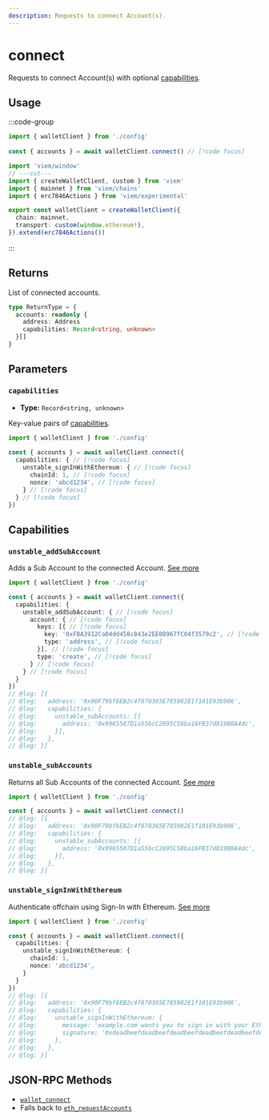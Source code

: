 ```yaml
---
description: Requests to connect Account(s).
---
```


# connect

Requests to connect Account(s) with optional [capabilities](#capabilities).

## Usage

:::code-group

```ts twoslash [example.ts]
import { walletClient } from './config'
 
const { accounts } = await walletClient.connect() // [!code focus]
```

```ts twoslash [config.ts] filename="config.ts"
import 'viem/window'
// ---cut---
import { createWalletClient, custom } from 'viem'
import { mainnet } from 'viem/chains'
import { erc7846Actions } from 'viem/experimental'

export const walletClient = createWalletClient({
  chain: mainnet,
  transport: custom(window.ethereum!),
}).extend(erc7846Actions())
```

:::

## Returns

List of connected accounts.

```ts
type ReturnType = {
  accounts: readonly {
    address: Address
    capabilities: Record<string, unknown>
  }[]
}
```

## Parameters

### `capabilities`

- **Type:** `Record<string, unknown>`

Key-value pairs of [capabilities](#capabilities).

```ts twoslash
import { walletClient } from './config'
 
const { accounts } = await walletClient.connect({
  capabilities: { // [!code focus]
    unstable_signInWithEthereum: { // [!code focus]
      chainId: 1, // [!code focus]
      nonce: 'abcd1234', // [!code focus]
    } // [!code focus]
  } // [!code focus]
})
```

## Capabilities

### `unstable_addSubAccount`

Adds a Sub Account to the connected Account. [See more](https://github.com/ethereum/ERCs/blob/4d3d641ee3c84750baf461b8dd71d27c424417a9/ERCS/erc-7895.md)

```ts twoslash
import { walletClient } from './config'

const { accounts } = await walletClient.connect({
  capabilities: {
    unstable_addSubAccount: { // [!code focus]
      account: { // [!code focus]
        keys: [{ // [!code focus]
          key: '0xFBA3912Ca04dd458c843e2EE08967fC04f3579c2', // [!code focus]
          type: 'address', // [!code focus]
        }], // [!code focus]
        type: 'create', // [!code focus]
      } // [!code focus]
    } // [!code focus]
  }
})
// @log: [{
// @log:   address: '0x90F79bf6EB2c4f870365E785982E1f101E93b906',
// @log:   capabilities: {
// @log:     unstable_subAccounts: [{
// @log:       address: '0x9965507D1a55bcC2695C58ba16FB37d819B0A4dc',
// @log:     }],
// @log:   },
// @log: }]
```

### `unstable_subAccounts`

Returns all Sub Accounts of the connected Account. [See more](https://github.com/ethereum/ERCs/blob/4d3d641ee3c84750baf461b8dd71d27c424417a9/ERCS/erc-7895.md)

```ts twoslash
import { walletClient } from './config'

const { accounts } = await walletClient.connect()
// @log: [{
// @log:   address: '0x90F79bf6EB2c4f870365E785982E1f101E93b906',
// @log:   capabilities: {
// @log:     unstable_subAccounts: [{
// @log:       address: '0x9965507D1a55bcC2695C58ba16FB37d819B0A4dc',
// @log:     }],
// @log:   },
// @log: }]
```


### `unstable_signInWithEthereum`

Authenticate offchain using Sign-In with Ethereum. [See more](https://github.com/ethereum/ERCs/blob/abd1c9f4eda2d6ad06ade0e3af314637a27d1ee7/ERCS/erc-7846.md#signinwithethereum)

```ts twoslash
import { walletClient } from './config'

const { accounts } = await walletClient.connect({
  capabilities: {
    unstable_signInWithEthereum: {
      chainId: 1,
      nonce: 'abcd1234',
    }
  }
})
// @log: [{
// @log:   address: '0x90F79bf6EB2c4f870365E785982E1f101E93b906',
// @log:   capabilities: {
// @log:     unstable_signInWithEthereum: {
// @log:       message: 'example.com wants you to sign in with your Ethereum account...',
// @log:       signature: '0xdeadbeefdeadbeefdeadbeefdeadbeefdeadbeefdeadbeefdeadbeefdeadbeef',
// @log:     },
// @log:   },
// @log: }]
```

## JSON-RPC Methods

- [`wallet_connect`](https://github.com/ethereum/ERCs/blob/abd1c9f4eda2d6ad06ade0e3af314637a27d1ee7/ERCS/erc-7846.md)
- Falls back to [`eth_requestAccounts`](https://eips.ethereum.org/EIPS/eip-1102)
